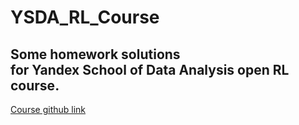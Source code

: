 # YSDA_RL_Course

## Some homework solutions <br/> for Yandex School of Data Analysis open RL course.

[Course github link](https://github.com/yandexdataschool/Practical_RL)